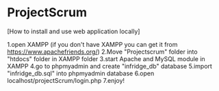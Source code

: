 # ProjectScrum
[How to install and use web application locally]

1.open XAMPP (if you don't have XAMPP you can get it from https://www.apachefriends.org/)
2.Move "Projectscrum" folder into "htdocs" folder in XAMPP folder
3.start Apache and MySQL module in XAMPP
4.go to phpmyadmin and create "infridge_db" database
5.import "infridge_db.sql" into phpmyadmin database
6.open localhost/projectScrum/login.php
7.enjoy!
